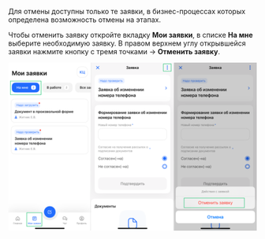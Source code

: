 <warn>

Для отмены доступны только те заявки, в бизнес-процессах которых определена возможность отмены на этапах.

</warn>

Чтобы отменить заявку откройте вкладку **Мои заявки**, в списке **На мне** выберите необходимую заявку. В правом верхнем углу открывшейся заявки нажмите кнопку с тремя точками → **Отменить заявку**.

![](./assets/image11.png)